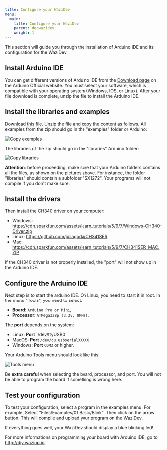 ```yaml
---
title: Configure your WaziDev
menu:
  main:
    title: Configure your WaziDev
    parent: docwazidev
    weight: 1
---
```


This section will guide you through the installation of Arduino IDE and its configuration for the WaziDev.

Install Arduino IDE
-------------------

You can get different versions of Arduino IDE from the [Download page](https://www.arduino.cc/en/Main/Software) on the Arduino Official website.
You must select your software, which is compatible with your operating system (Windows, IOS, or Linux).
After your file download is complete, unzip the file to install the Arduino IDE.

Install the libraries and examples
----------------------------------

Download [this file](http://diy.waziup.io/assets/src/sketch.zip).
Unzip the file and copy the content as follows. All examples from the zip should go in the "exemples" folder or Arduino:

![Copy exemples](../images/copyExamples.png)

The libraries of the zip should go in the "libraries" Arduino folder:

![Copy libraries](../images/copyLibraries.png)

**Attention**: before proceeding, make sure that your Arduino folders contains all the files, as shown on the pictures above.
For instance, the folder "libraries" should contain a subfolder "SX1272".
Your programs will not compile if you don't make sure.

Install the drivers
-------------------

Then install the CH340 driver on your computer:

- Windows: https://cdn.sparkfun.com/assets/learn_tutorials/5/9/7/Windows-CH340-Driver.zip
- Linux: https://github.com/juliagoda/CH341SER
- Mac: https://cdn.sparkfun.com/assets/learn_tutorials/5/9/7/CH341SER_MAC.ZIP

If the CH340 driver is not properly installed, the "port" will not show up in the Arduino IDE.

Configure the Arduino IDE
-------------------------

Next step is to start the arduino IDE. On Linux, you need to start it in root.
In the menu "Tools", you need to select:

- **Board**: `Arduino Pro or Mini`,
- **Processor**: `ATMega328p (3.3v, 8MHz)`.

The **port** depends on the system:

- Linux: **Port** `/dev/ttyUSB0
- MacOS: **Port** `/dev/cu.usbserialXXXXX`
- Windows: **Port** `COM3` or higher.


Your Arduino Tools menu should look like this:

![Tools menu](../images/ideConfig.png)

Be **extra careful** when selecting the board, processor, and port.
You will not be able to program the board if something is wrong here.

Test your configuration
-----------------------

To test your configuration, select a program in the examples menu.
For example, Select "Files/Examples/01 Basic/Blink".
Then click on the arrow button.
This will compile and upload your program on the WaziDev.

If everything goes well, your WaziDev should display a blue blinking led!


For more informations on programming your board with Arduino IDE, go to http://diy.waziup.io.
